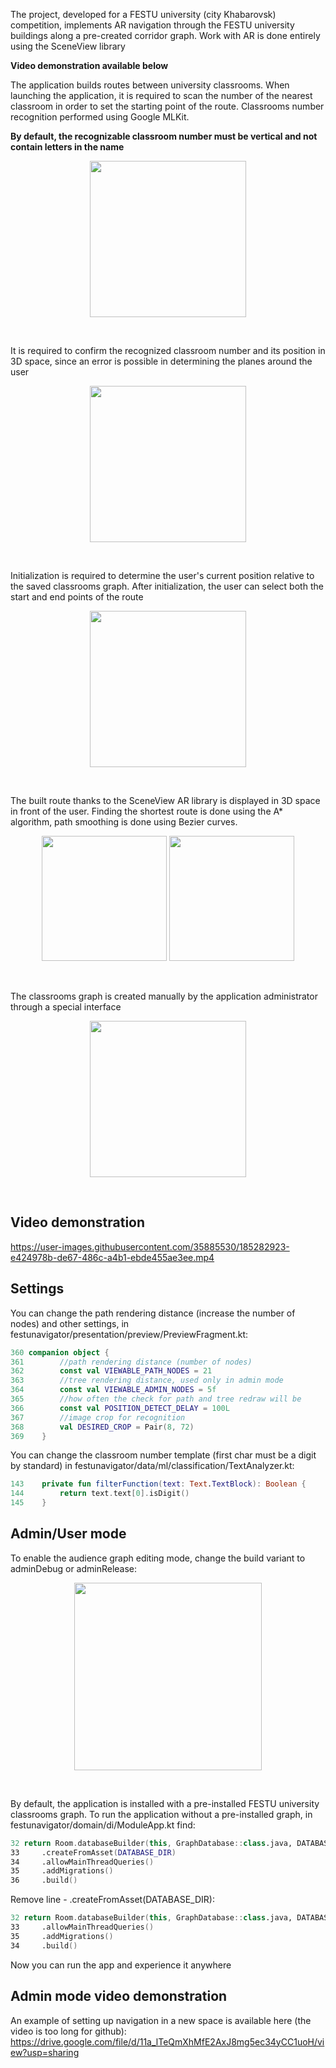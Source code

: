 
The project, developed for a FESTU university (city Khabarovsk) competition, implements AR navigation through the FESTU university buildings along a pre-created corridor graph. 
Work with AR is done entirely using the SceneView library

**Video demonstration available below**

The application builds routes between university classrooms. When launching the application, it is required to scan the number of the nearest classroom in order to set the starting point of the route. 
Classrooms number recognition performed using Google MLKit. 

**By default, the recognizable classroom number must be vertical and not contain letters in the name**


<p align="middle">
  <img src="https://user-images.githubusercontent.com/35885530/185281107-2485e7b1-2a59-4fce-9049-7830cd024d96.png" width="250" />
</p>

<br>

It is required to confirm the recognized classroom number and its position in 3D space, since an error is possible in determining the planes around the user

<p align="middle">
  <img src="https://user-images.githubusercontent.com/35885530/185281219-aa1f2617-9328-47fa-a175-f5563780730b.png" width="250" />
</p>

<br>

Initialization is required to determine the user's current position relative to the saved classrooms graph. After initialization, the user can select both the start and end points of the route

<p align="middle">
  <img src="https://user-images.githubusercontent.com/35885530/185281644-cd024077-782f-450b-818a-38546d7b6638.png" width="250" />
</p>

<br>

The built route thanks to the SceneView AR library is displayed in 3D space in front of the user. Finding the shortest route is done using the A* algorithm, path smoothing is done using Bezier curves. 

<p align="middle">
  <img src="https://user-images.githubusercontent.com/35885530/185281417-9d558881-1cf6-43cc-9e62-852645bbdcd8.jpeg" width="200" />
    <img src="https://user-images.githubusercontent.com/35885530/185281425-3fb933ed-e07c-4600-90cb-c6ed4d755526.jpg" width="200" />
</p>

<br>

The classrooms graph is created manually by the application administrator through a special interface

<p align="middle">
  <img src="https://user-images.githubusercontent.com/35885530/185282075-e17f1e4f-6ebb-43c0-a644-d8d591758ec0.png" width="250" />
</p>

<br>

## Video demonstration
https://user-images.githubusercontent.com/35885530/185282923-e424978b-de67-486c-a4b1-ebde455ae3ee.mp4

## Settings
You can change the path rendering distance (increase the number of nodes) and other settings, in festunavigator/presentation/preview/PreviewFragment.kt:
```kotlin
360 companion object {
361        //path rendering distance (number of nodes)
362        const val VIEWABLE_PATH_NODES = 21
363        //tree rendering distance, used only in admin mode
364        const val VIEWABLE_ADMIN_NODES = 5f
365        //how often the check for path and tree redraw will be
366        const val POSITION_DETECT_DELAY = 100L
367        //image crop for recognition
368        val DESIRED_CROP = Pair(8, 72)
369    }
```
You can change the classroom number template (first char must be a digit by standard) in festunavigator/data/ml/classification/TextAnalyzer.kt:
```kotlin
143    private fun filterFunction(text: Text.TextBlock): Boolean {
144        return text.text[0].isDigit()
145    }
```

## Admin/User mode
To enable the audience graph editing mode, change the build variant to adminDebug or adminRelease:

<p align="middle">
  <img src="https://user-images.githubusercontent.com/35885530/186618592-0728c71b-8d19-4874-89ae-0e3a8986c7d2.png" width="300" />
</p>

<br>

By default, the application is installed with a pre-installed FESTU university classrooms graph. To run the application without a pre-installed graph, in festunavigator/domain/di/ModuleApp.kt find:
```kotlin
32 return Room.databaseBuilder(this, GraphDatabase::class.java, DATABASE_NAME)
33     .createFromAsset(DATABASE_DIR)
34     .allowMainThreadQueries()
35     .addMigrations()
36     .build()
```
Remove line - .createFromAsset(DATABASE_DIR):
```kotlin
32 return Room.databaseBuilder(this, GraphDatabase::class.java, DATABASE_NAME)
33     .allowMainThreadQueries()
35     .addMigrations()
34     .build()
```

Now you can run the app and experience it anywhere

## Admin mode video demonstration

An example of setting up navigation in a new space is available here (the video is too long for github): https://drive.google.com/file/d/11a_lTeQmXhMfE2AxJ8mg5ec34yCC1uoH/view?usp=sharing





